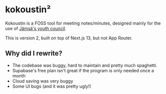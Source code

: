 # kokoustin²

Kokoustin is a FOSS tool for meeting notes/minutes, designed mainly for the use of [Jämsä's youth council](https://jamsa.fi/nuva).

This is version 2, built on top of Next.js 13, but not App Router.

## Why did I rewrite?

- The codebase was buggy, hard to maintain and pretty much spaghetti.
- Supabase's free plan isn't great if the program is only needed once a month
- Cloud saving was very buggy
- Some UI bugs (and it was pretty ugly!)
